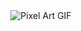 <div style="text-align: center;">
    <img src="https://i.imgur.com/i3sbNAX.gif" alt="Pixel Art GIF" style="max-width: 100%; height: auto;" />
</div>
